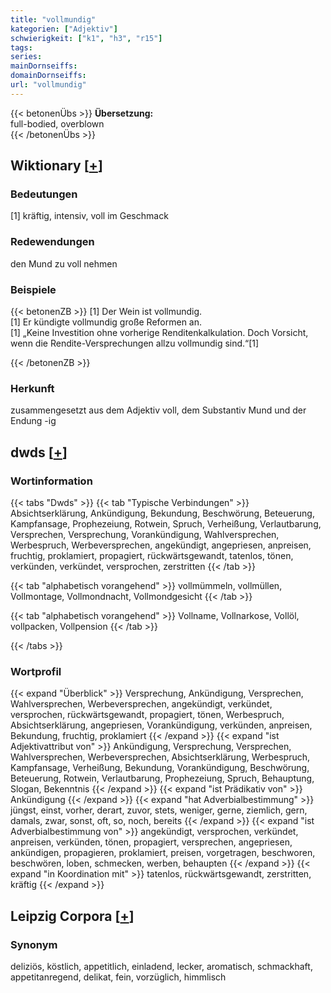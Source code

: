 ```yaml
---
title: "vollmundig"
kategorien: ["Adjektiv"]
schwierigkeit: ["k1", "h3", "r15"]
tags:
series:
mainDornseiffs:
domainDornseiffs:
url: "vollmundig"
---
```


{{< betonenÜbs >}}
**Übersetzung:**  
full-bodied, overblown  
{{< /betonenÜbs >}}

## Wiktionary [[+](https://de.wiktionary.org/wiki/vollmundig)]

### Bedeutungen
[1] kräftig, intensiv, voll im Geschmack  

### Redewendungen
den Mund zu voll nehmen  

### Beispiele
{{< betonenZB >}}
[1] Der Wein ist vollmundig.  
[1] Er kündigte vollmundig große Reformen an.  
[1] „Keine Investition ohne vorherige Renditenkalkulation. Doch Vorsicht, wenn die Rendite-Versprechungen allzu vollmundig sind.“[1]  

{{< /betonenZB >}}
### Herkunft
zusammengesetzt aus dem Adjektiv voll, dem Substantiv Mund und der Endung -ig  



## dwds [[+](https://www.dwds.de/wb/vollmundig)]

### Wortinformation
{{< tabs "Dwds" >}}
{{< tab "Typische Verbindungen" >}}
Absichtserklärung, Ankündigung, Bekundung, Beschwörung, Beteuerung, Kampfansage, Prophezeiung, Rotwein, Spruch, Verheißung, Verlautbarung, Versprechen, Versprechung, Vorankündigung, Wahlversprechen, Werbespruch, Werbeversprechen, angekündigt, angepriesen, anpreisen, fruchtig, proklamiert, propagiert, rückwärtsgewandt, tatenlos, tönen, verkünden, verkündet, versprochen, zerstritten
{{< /tab >}}

{{< tab "alphabetisch vorangehend" >}}
vollmümmeln, vollmüllen, Vollmontage, Vollmondnacht, Vollmondgesicht
{{< /tab >}}

{{< tab "alphabetisch vorangehend" >}}
Vollname, Vollnarkose, Vollöl, vollpacken, Vollpension
{{< /tab >}}

{{< /tabs >}}

### Wortprofil
{{< expand "Überblick" >}} Versprechung, Ankündigung, Versprechen, Wahlversprechen, Werbeversprechen, angekündigt, verkündet, versprochen, rückwärtsgewandt, propagiert, tönen, Werbespruch, Absichtserklärung, angepriesen, Vorankündigung, verkünden, anpreisen, Bekundung, fruchtig, proklamiert {{< /expand >}}
{{< expand "ist Adjektivattribut von" >}} Ankündigung, Versprechung, Versprechen, Wahlversprechen, Werbeversprechen, Absichtserklärung, Werbespruch, Kampfansage, Verheißung, Bekundung, Vorankündigung, Beschwörung, Beteuerung, Rotwein, Verlautbarung, Prophezeiung, Spruch, Behauptung, Slogan, Bekenntnis {{< /expand >}}
{{< expand "ist Prädikativ von" >}} Ankündigung {{< /expand >}}
{{< expand "hat Adverbialbestimmung" >}} jüngst, einst, vorher, derart, zuvor, stets, weniger, gerne, ziemlich, gern, damals, zwar, sonst, oft, so, noch, bereits {{< /expand >}}
{{< expand "ist Adverbialbestimmung von" >}} angekündigt, versprochen, verkündet, anpreisen, verkünden, tönen, propagiert, versprechen, angepriesen, ankündigen, propagieren, proklamiert, preisen, vorgetragen, beschworen, beschwören, loben, schmecken, werben, behaupten {{< /expand >}}
{{< expand "in Koordination mit" >}} tatenlos, rückwärtsgewandt, zerstritten, kräftig {{< /expand >}}

## Leipzig Corpora [[+](https://corpora.uni-leipzig.de/en/res?word=vollmundig&corpusId=deu_newscrawl-public_2018)]


### Synonym
deliziös, köstlich, appetitlich, einladend, lecker, aromatisch, schmackhaft, appetitanregend, delikat, fein, vorzüglich, himmlisch

